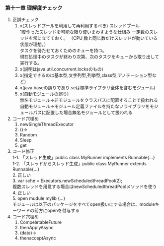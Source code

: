 ### 第十一章 理解度チェック        
1. 正誤チェック     
    1. x(スレッドプールを利用して再利用するべき)
        スレッドプール      
            1度作ったスレッドを可能な限り使いまわすような仕組み
                一定数のスレッドを常に立てておく。 （CPU 数と同じ数だけスレッドが動いている状態が理想。）       
                タスクを待たせておくためのキューを持つ。        
                現在処理中のタスクが終わり次第、次のタスクをキューから取り出して実行する。      
    2. x(説明はjava.util.concurrent.locksのもの)        
    3. x(指定できるのは基本型,文字列型,列挙型,class型,アノテーション型など)     
    4. x(java.baseの誤りであり.seは標準ライブラリ全体を含むモジュール)      
    5. x(自動モジュールの誤り)      
        無名モジュール->非モジュールをクラスパスに配置することで扱われる        
        自動モジュール->モジュール定義ファイルを持たないライブラリをモジュールパスに配置した場合無名モジュールとして扱われる        
2. コード穴埋め     
    1. newSingleThreadExecutor
    2. ()->     
    3. Random       
    4. Sleep        
    5. get      
3. コード修正       
    1-1. 「スレッド生成」public class MyRunner implements Runnable{...}     
    1-2. 「スレッドからスレッド生成」public class MyRunner extends Runnable{...}        
    2. 正しい       
    3. var sche = Executors.newScheduledthreadPool(2);      
        複数スレッドを用意する場合はnewScheduledthreadPoolメソッドを使う        
    4. 正しい       
    5. open mudule mylib {...}      
        モジュールは以下のパッケージをすべてopen扱いにする場合は、moduleキーワードの前方にopenを付与する        
4. コード穴埋め     
    1. CompeletableFuture       
    2. thenApplyAsync       
    3. (data)->     
    4. thenacceptAsync      

